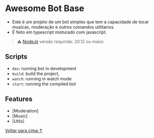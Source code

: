# Awesome Bot Base

* Este é um projeto de um bot simples que tem a capacidade de tocar musicas, moderação e outros comandos utilitarios.
* É feito em typescript misturado com javascript.

> ⚠️ [NodeJs](https://nodejs.org/en) versão requirida: 20.12 ou maior. 

## Scripts

- `dev`: running bot in development
- `build`: build the project,
- `watch`: running in watch mode
- `start`: running the compiled bot


## Features
- [Moderation]
- [Music]
- [Utils]

[Voltar para cima ↑](#features)